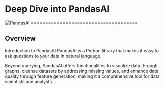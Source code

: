 # Deep Dive into PandasAI

<img src="Figures/logo.png" alt="PandasAI"/>
=====================================

## Overview

Introduction to PandasAI
PandasAI is a Python library that makes it easy to ask questions to your data in natural language.
​

Beyond querying, PandasAI offers functionalities to visualize data through graphs, cleanse datasets by addressing missing values, and enhance data quality through feature generation, making it a comprehensive tool for data scientists and analysts.

